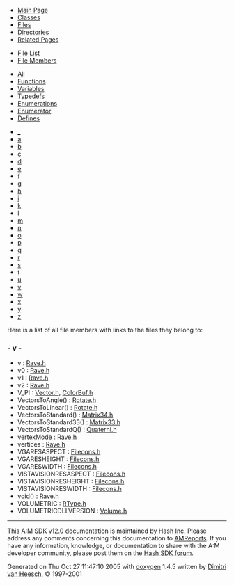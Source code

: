 <div class="tabs">

- [Main Page](index.md)
- [Classes](annotated.md)
- <span id="current">[Files](files.md)</span>
- [Directories](dirs.md)
- [Related Pages](pages.md)

</div>

<div class="tabs">

- [File List](files.md)
- <span id="current">[File Members](globals.md)</span>

</div>

<div class="tabs">

- <span id="current">[All](globals.md)</span>
- [Functions](globals_func.md)
- [Variables](globals_vars.md)
- [Typedefs](globals_type.md)
- [Enumerations](globals_enum.md)
- [Enumerator](globals_eval.md)
- [Defines](globals_defs.md)

</div>

<div class="tabs">

- [\_](globals.md#index__)
- [a](globals_0x61.md#index_a)
- [b](globals_0x62.md#index_b)
- [c](globals_0x63.md#index_c)
- [d](globals_0x64.md#index_d)
- [e](globals_0x65.md#index_e)
- [f](globals_0x66.md#index_f)
- [g](globals_0x67.md#index_g)
- [h](globals_0x68.md#index_h)
- [i](globals_0x69.md#index_i)
- [k](globals_0x6b.md#index_k)
- [l](globals_0x6c.md#index_l)
- [m](globals_0x6d.md#index_m)
- [n](globals_0x6e.md#index_n)
- [o](globals_0x6f.md#index_o)
- [p](globals_0x70.md#index_p)
- [q](globals_0x71.md#index_q)
- [r](globals_0x72.md#index_r)
- [s](globals_0x73.md#index_s)
- [t](globals_0x74.md#index_t)
- [u](globals_0x75.md#index_u)
- <span id="current">[v](globals_0x76.md#index_v)</span>
- [w](globals_0x77.md#index_w)
- [x](globals_0x78.md#index_x)
- [y](globals_0x79.md#index_y)
- [z](globals_0x7a.md#index_z)

</div>

Here is a list of all file members with links to the files they belong to:

### <span id="index_v" class="anchor">- v -</span>

- v : <a href="Rave_8h.md#9e3669d19b675bd57058fd4664205d2a" class="el">Rave.h</a>
- v0 : <a href="Rave_8h.md#9abcde3c584628a02620bf796dee1204" class="el">Rave.h</a>
- v1 : <a href="Rave_8h.md#6654c734ccab8f440ff0825eb443dc7f" class="el">Rave.h</a>
- v2 : <a href="Rave_8h.md#1b267619c4812cc46ee281747884ca50" class="el">Rave.h</a>
- V_PI : <a href="Vector_8h.md#8d346876c93cf5dee9b3f10a02518436" class="el">Vector.h</a>, <a href="ColorBuf_8h.md#8d346876c93cf5dee9b3f10a02518436" class="el">ColorBuf.h</a>
- VectorsToAngle() : <a href="Rotate_8h.md#1798528190ee6ef81bd8773da62a651d" class="el">Rotate.h</a>
- VectorsToLinear() : <a href="Rotate_8h.md#f32da37ad60e8aff4400819731a9d87b" class="el">Rotate.h</a>
- VectorsToStandard() : <a href="Matrix34_8h.md#3e7e34ea827694cc86db2598b7a5fdcd" class="el">Matrix34.h</a>
- VectorsToStandard33() : <a href="Matrix33_8h.md#c96d639e8bbf5649cf77f857f55e6a8e" class="el">Matrix33.h</a>
- VectorsToStandardQ() : <a href="Quaterni_8h.md#dcbdf5fc577cb21a8807236a1eb23e78" class="el">Quaterni.h</a>
- vertexMode : <a href="Rave_8h.md#414fc706229759ae1b260d979425d175" class="el">Rave.h</a>
- vertices : <a href="Rave_8h.md#eb62d795002ea5ff009cb0dadb4e1cef" class="el">Rave.h</a>
- VGARESASPECT : <a href="Filecons_8h.md#2fd063d8dc64877d4af571669781c9bb" class="el">Filecons.h</a>
- VGARESHEIGHT : <a href="Filecons_8h.md#90789a2060561934fc9300c9f7489dfd" class="el">Filecons.h</a>
- VGARESWIDTH : <a href="Filecons_8h.md#942f9db1a5157a40d5a46a2dab134f61" class="el">Filecons.h</a>
- VISTAVISIONRESASPECT : <a href="Filecons_8h.md#d069dd2c0a12c0e190e71e3baa050d69" class="el">Filecons.h</a>
- VISTAVISIONRESHEIGHT : <a href="Filecons_8h.md#e1c44a4ec0e5438f3e693bc9b28e3983" class="el">Filecons.h</a>
- VISTAVISIONRESWIDTH : <a href="Filecons_8h.md#027dd3d9210637bf7a70e18768ba0481" class="el">Filecons.h</a>
- void() : <a href="Rave_8h.md#9e6a6d542a0c41db986e70cd76114f63" class="el">Rave.h</a>
- VOLUMETRIC : <a href="RType_8h.md#9a3206eff6d1435ca0803717479f3fc5" class="el">RType.h</a>
- VOLUMETRICDLLVERSION : <a href="Volume_8h.md#0361204a79d9be9f663359bdf48c0cec" class="el">Volume.h</a>

------------------------------------------------------------------------

<span class="small">This A:M SDK v12.0 documentation is maintained by Hash Inc. Please address any comments concerning this documentation to [AMReports](http://www.hash.com/reports). If you have any information, knowledge, or documentation to share with the A:M developer community, please post them on the [Hash SDK forum](http://www.hash.com/forums/index.php?showforum=11).</span>

Generated on Thu Oct 27 11:47:10 2005 with [<span class="image placeholder" original-image-src="doxygen.png" original-image-title="" height="45" width="100" align="middle" border="0">doxygen</span>](http://www.doxygen.org/index.html) 1.4.5 written by [Dimitri van Heesch](mailto:dimitri@stack.nl), © 1997-2001
